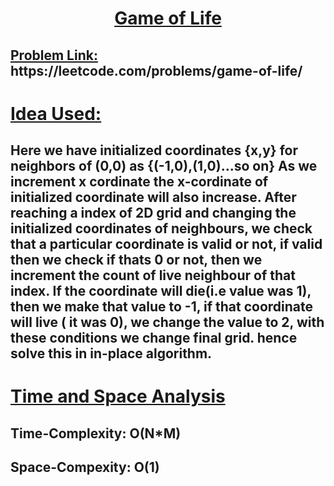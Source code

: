 <h1 align='center'><u><b> Game of Life</b> </u></h1>

<h2> <u>Problem Link:</u> https://leetcode.com/problems/game-of-life/</h2>

<h1 ><u> Idea Used: </u></h1>

## Here we have initialized coordinates {x,y} for neighbors of (0,0) as {(-1,0),(1,0)...so on} As we increment x cordinate the x-cordinate of initialized coordinate will also increase. After reaching a index of 2D grid and changing the initialized coordinates of neighbours, we check that a particular coordinate is valid or not, if valid then we check if thats 0 or not, then we increment the count of live neighbour of that index. If the coordinate will die(i.e value was 1), then we make that value to -1, if that coordinate will live ( it was 0), we change the value to 2, with these conditions we change final grid. hence solve this in in-place algorithm.

<h1 ><u> Time and Space Analysis </u></h1>

## Time-Complexity: O(N\*M)

## Space-Compexity: O(1)
